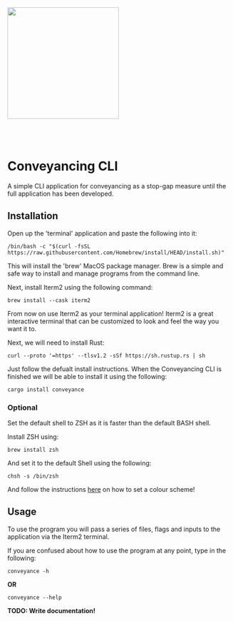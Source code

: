 <img src='https://image.flaticon.com/icons/png/512/1275/1275579.png' height="250" width="250" style="margin-bottom:50px" />

# Conveyancing CLI

A simple CLI application for conveyancing as a stop-gap measure until the full application has been developed.

## Installation

Open up the 'terminal' application and paste the following into it:

```shell
/bin/bash -c "$(curl -fsSL https://raw.githubusercontent.com/Homebrew/install/HEAD/install.sh)"
```

This will install the 'brew' MacOS package manager. Brew is a simple and safe way to install and manage programs from the command line.

Next, install Iterm2 using the following command:

```shell
brew install --cask iterm2
```

From now on use Iterm2 as your terminal application!
Iterm2 is a great interactive terminal that can be customized to look and feel the way you want it to.

Next, we will need to install Rust:

```shell
curl --proto '=https' --tlsv1.2 -sSf https://sh.rustup.rs | sh
```

Just follow the defualt install instructions. When the Conveyancing CLI is finished we will be able to install it using the following:

```
cargo install conveyance
```

### Optional

Set the default shell to ZSH as it is faster than the default BASH shell.

Install ZSH using:

```shell
brew install zsh
```

And set it to the default Shell using the following:

```shell
chsh -s /bin/zsh
```

And follow the instructions [here](https://iterm2colorschemes.com/) on how to set a colour scheme!

## Usage

To use the program you will pass a series of files, flags and inputs to the application via the Iterm2 terminal.

If you are confused about how to use the program at any point, type in the following:

```shell
conveyance -h
```

**OR**

```shell
conveyance --help
```

**TODO: Write documentation!**
